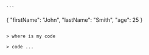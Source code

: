     ```

{
"firstName": "John",
"lastName": "Smith",
"age": 25
}

```

> where is my code

> code ...